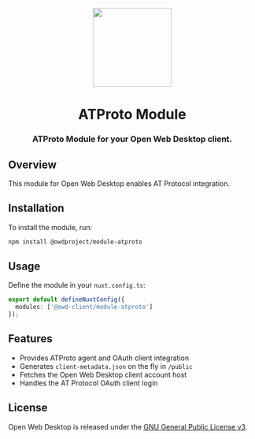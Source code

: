 <p align="center">
  <img width="160" height="160" src="https://avatars.githubusercontent.com/u/65117737?s=160&v=4" />
</p>
<h1 align="center">ATProto Module</h1>
<h3 align="center">
  ATProto Module for your Open Web Desktop client.
</h3>

## Overview

This module for Open Web Desktop enables AT Protocol integration.

## Installation

To install the module, run:

```sh
npm install @owdproject/module-atproto
```

## Usage

Define the module in your `nuxt.config.ts`:

```ts
export default defineNuxtConfig({
  modules: ['@owd-client/module-atproto']
});
```

## Features
- Provides ATProto agent and OAuth client integration
- Generates `client-metadata.json` on the fly in `/public`
- Fetches the Open Web Desktop client account host
- Handles the AT Protocol OAuth client login

## License

Open Web Desktop is released under the [GNU General Public License v3](LICENSE).

